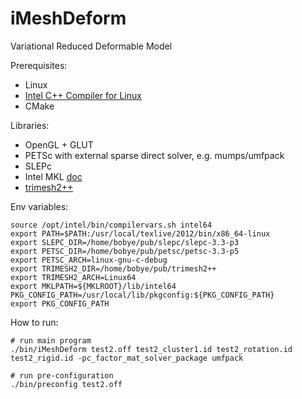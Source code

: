 iMeshDeform
===========
Variational Reduced Deformable Model

Prerequisites:

 - Linux
 - [Intel C++ Compiler for Linux](http://software.intel.com/en-us/non-commercial-software-development)
 - CMake

Libraries:

 - OpenGL + GLUT
 - PETSc with external sparse direct solver, e.g. mumps/umfpack
 - SLEPc
 - Intel MKL [doc](http://software.intel.com/en-us/articles/intel-math-kernel-library-documentation)
 - [trimesh2++](https://github.com/bobye/trimesh2plus)

Env variables:

	source /opt/intel/bin/compilervars.sh intel64
	export PATH=$PATH:/usr/local/texlive/2012/bin/x86_64-linux
	export SLEPC_DIR=/home/bobye/pub/slepc/slepc-3.3-p3
	export PETSC_DIR=/home/bobye/pub/petsc/petsc-3.3-p5
	export PETSC_ARCH=linux-gnu-c-debug
	export TRIMESH2_DIR=/home/bobye/pub/trimesh2++
	export TRIMESH2_ARCH=Linux64
	export MKLPATH=${MKLROOT}/lib/intel64
	PKG_CONFIG_PATH=/usr/local/lib/pkgconfig:${PKG_CONFIG_PATH}
	export PKG_CONFIG_PATH


How to run:
	
	# run main program
	./bin/iMeshDeform test2.off test2_cluster1.id test2_rotation.id test2_rigid.id -pc_factor_mat_solver_package umfpack

	# run pre-configuration
	./bin/preconfig test2.off
